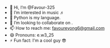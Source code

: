 - 👋 Hi, I’m @Favour-325
- 👀 I’m interested in music ♬ 
- 🌱 Python is my language.
- 💞️ I’m looking to collaborate on .
- 📫 How to reach me: favoureyong6@gmail.com
- 😄 Pronouns: e.w3_25
- ⚡ Fun fact: I'm a cool guy 😎 

<!---
Favour-325/Favour-325 is a ✨ special ✨ repository because its `README.md` (this file) appears on your GitHub profile.
You can click the Preview link to take a look at your changes.
--->
